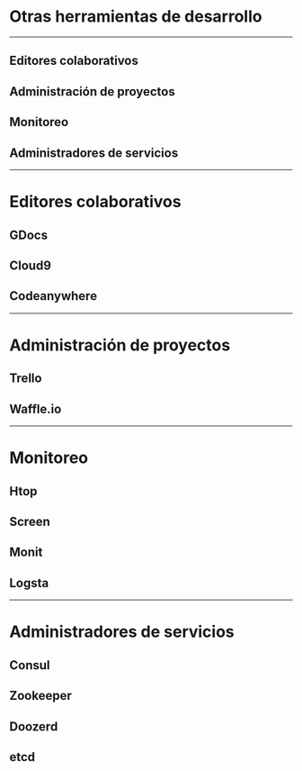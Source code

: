 # Otras herramientas de desarrollo

---

## Editores colaborativos

## Administración de proyectos

## Monitoreo

## Administradores de servicios

---

# Editores colaborativos

## GDocs
## Cloud9
## Codeanywhere

---

# Administración de proyectos

## Trello
## Waffle.io


---

# Monitoreo

## Htop
## Screen
## Monit
## Logsta

---

# Administradores de servicios

## Consul
## Zookeeper
## Doozerd
## etcd

